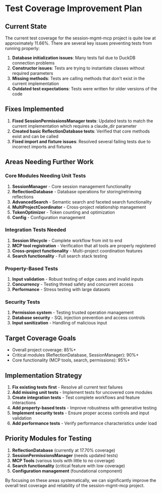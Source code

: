 # Test Coverage Improvement Plan

## Current State

The current test coverage for the session-mgmt-mcp project is quite low at approximately 11.66%. There are several key issues preventing tests from running properly:

1. **Database initialization issues**: Many tests fail due to DuckDB connection problems
2. **Constructor issues**: Tests are trying to instantiate classes without required parameters
3. **Missing methods**: Tests are calling methods that don't exist in the current implementation
4. **Outdated test expectations**: Tests were written for older versions of the code

## Fixes Implemented

1. **Fixed SessionPermissionsManager tests**: Updated tests to match the current implementation which requires a claude_dir parameter
2. **Created basic ReflectionDatabase tests**: Verified that core methods exist and can be called
3. **Fixed import and fixture issues**: Resolved several failing tests due to incorrect imports and fixtures

## Areas Needing Further Work

### Core Modules Needing Unit Tests

1. **SessionManager** - Core session management functionality
2. **ReflectionDatabase** - Database operations for storing/retrieving reflections
3. **AdvancedSearch** - Semantic search and faceted search functionality
4. **MultiProjectCoordinator** - Cross-project relationship management
5. **TokenOptimizer** - Token counting and optimization
6. **Config** - Configuration management

### Integration Tests Needed

1. **Session lifecycle** - Complete workflow from init to end
2. **MCP tool registration** - Verification that all tools are properly registered
3. **Cross-project functionality** - Multi-project coordination features
4. **Search functionality** - Full search stack testing

### Property-Based Tests

1. **Input validation** - Robust testing of edge cases and invalid inputs
2. **Concurrency** - Testing thread safety and concurrent access
3. **Performance** - Stress testing with large datasets

### Security Tests

1. **Permission system** - Testing trusted operation management
2. **Database security** - SQL injection prevention and access controls
3. **Input sanitization** - Handling of malicious input

## Target Coverage Goals

- Overall project coverage: 85%+
- Critical modules (ReflectionDatabase, SessionManager): 90%+
- Core functionality (MCP tools, search, permissions): 95%+

## Implementation Strategy

1. **Fix existing tests first** - Resolve all current test failures
2. **Add missing unit tests** - Implement tests for uncovered core modules
3. **Create integration tests** - Test complete workflows and feature interactions
4. **Add property-based tests** - Improve robustness with generative testing
5. **Implement security tests** - Ensure proper access controls and input validation
6. **Add performance tests** - Verify performance characteristics under load

## Priority Modules for Testing

1. **ReflectionDatabase** (currently at 17.70% coverage)
2. **SessionPermissionsManager** (needs updated tests)
3. **MCP Tools** (various tools with little to no coverage)
4. **Search functionality** (critical feature with low coverage)
5. **Configuration management** (foundational component)

By focusing on these areas systematically, we can significantly improve the overall test coverage and reliability of the session-mgmt-mcp project.